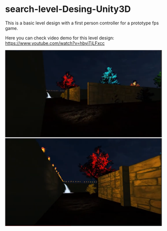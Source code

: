 # search-level-Desing-Unity3D
This is a basic level design with a first person controller for a prototype fps game.

Here you can check video demo for this level design:
<br>
https://www.youtube.com/watch?v=hbyiTjLFxcc

![App Screenshot](images/Capture.PNG)
![App Screenshot](images/Capture2.PNG)
